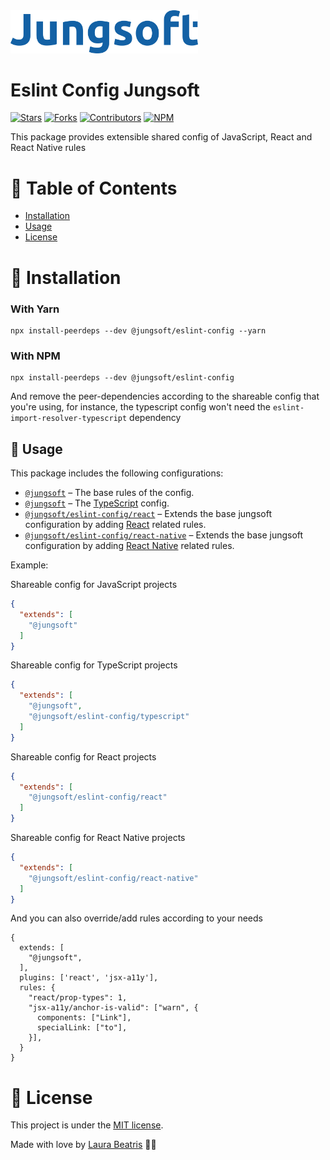 <img src=".github/docs/logo.png" width="300px"/>

# Eslint Config Jungsoft

[![Stars](https://img.shields.io/github/stars/jungsoft/eslint-config?color=1661A5&style=flat-square)](https://github.com/jungsoft/eslint-config/stargazers)
[![Forks](https://img.shields.io/github/forks/jungsoft/eslint-config?color=%231661A5&style=flat-square)](https://github.com/jungsoft/eslint-config/network/members)
[![Contributors](https://img.shields.io/github/contributors/jungsoft/eslint-config?color=1661A5&style=flat-square)](https://github.com/jungsoft/eslint-config/graphs/contributors)
[![NPM](https://img.shields.io/npm/v/@jungsoft/eslint-config?color=1661A5&style=flat-square)](https://www.npmjs.com/package/@jungsoft/eslint-config)

This package provides extensible shared config of JavaScript, React and React Native rules

# :pushpin: Table of Contents

* [Installation](#construction_worker-installation)
* [Usage](#pushpin-usage)
* [License](#closed_book-license)

# :construction_worker: Installation

### With Yarn

```
npx install-peerdeps --dev @jungsoft/eslint-config --yarn
```

### With NPM
```
npx install-peerdeps --dev @jungsoft/eslint-config 
```

And remove the peer-dependencies according to the shareable config that you're using, for instance, the typescript config won't need the ``eslint-import-resolver-typescript`` dependency 

## :pushpin: Usage

This package includes the following configurations:

* [`@jungsoft`](./configurations/main.js) – The base rules of the config.
* [`@jungsoft`](./configurations/typescript.js) – The [TypeScript](https://www.typescriptlang.org/) config.
* [`@jungsoft/eslint-config/react`](./configurations/react.js) – Extends the base jungsoft configuration by adding [React](https://facebook.github.io/react/) related rules.
* [`@jungsoft/eslint-config/react-native`](./configurations/react-native.js) – Extends the base jungsoft configuration by adding [React Native](https://reactnative.dev/) related rules.

Example:

Shareable config for JavaScript projects
```json
{
  "extends": [
    "@jungsoft" 
  ]
}
```

Shareable config for TypeScript projects
```json
{
  "extends": [
    "@jungsoft",
    "@jungsoft/eslint-config/typescript"
  ]
}
```

Shareable config for React projects
```json
{
  "extends": [
    "@jungsoft/eslint-config/react" 
  ]
}
```

Shareable config for React Native projects
```json
{
  "extends": [
    "@jungsoft/eslint-config/react-native" 
  ]
}
```

And you can also override/add rules according to your needs

```
{
  extends: [
    "@jungsoft",
  ],
  plugins: ['react', 'jsx-a11y'],
  rules: {
    "react/prop-types": 1,
    "jsx-a11y/anchor-is-valid": ["warn", {
      components: ["Link"],
      specialLink: ["to"],
    }],
  }
}
```

# :closed_book: License

This project is under the [MIT license](https://github.com/jungsoft/eslint-config/master/LICENSE).

Made with love by [Laura Beatris](https://github.com/LauraBeatris) 💜🚀
